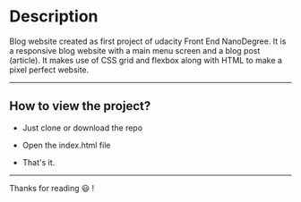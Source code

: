 # Description

Blog website created as first project of udacity Front End NanoDegree. It is a responsive blog website with a main menu screen and a blog post (article). It makes use of CSS grid and flexbox along with HTML to make a pixel perfect website.

---

## How to view the project?

- Just clone or download the repo

- Open the index.html file

- That's it.

---

Thanks for reading :smiley: !
